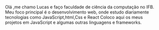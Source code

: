 Olá ,me chamo Lucas e faço faculdade de ciência da computação no IFB. Meu foco principal é o desenvolvimento web, onde estudo diariamente tecnologias como JavaScript,html,Css e React
Coloco aqui os meus projetos em JavaScript e algumas outras linguagens e frameworks.
<!---
LucasBomfim10/LucasBomfim10 is a ✨ special ✨ repository because its `README.md` (this file) appears on your GitHub profile.
You can click the Preview link to take a look at your changes.
--->
